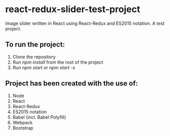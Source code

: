 # react-redux-slider-test-project
Image slider written in React using React-Redux and ES2015 notation. A test project.

## To run the project:

1. Clone the repository
2. Run _npm install_ from the root of the project
3. Run _npm start_ or _npm start -s_

## Project has been created with the use of:

1. Node
2. React
2. React-Redux
3. ES2015 notation
4. Babel (incl. Babel Polyfill)
5. Webpack
6. Bootstrap
